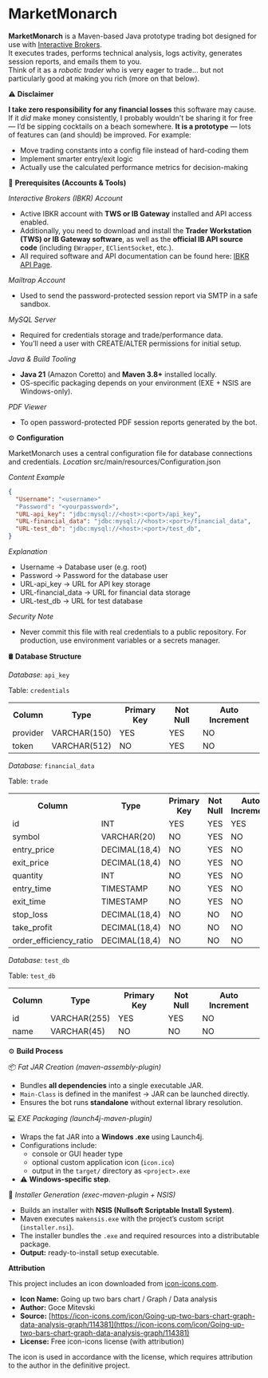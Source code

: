 # MarketMonarch
**MarketMonarch** is a Maven-based Java prototype trading bot designed for use with [Interactive Brokers](https://www.interactivebrokers.com/).  
It executes trades, performs technical analysis, logs activity, generates session reports, and emails them to you.  
Think of it as a *robotic trader* who is very eager to trade… but not particularly good at making you rich (more on that below).


⚠️ **Disclaimer**

**I take zero responsibility for any financial losses** this software may cause. If it *did* make money consistently, I probably wouldn't be sharing it for free — I’d be sipping cocktails on a beach somewhere. 
**It is a prototype** — lots of features can (and should) be improved. For example:
   * Move trading constants into a config file instead of hard-coding them
   * Implement smarter entry/exit logic
   * Actually use the calculated performance metrics for decision-making  


🔧 **Prerequisites (Accounts & Tools)**  

*Interactive Brokers (IBKR) Account*  
  - Active IBKR account with **TWS or IB Gateway** installed and API access enabled.  
  - Additionally, you need to download and install the **Trader Workstation (TWS) or IB Gateway software**, as well as the **official IB API source code** (including `EWrapper`, `EClientSocket`, etc.).  
  - All required software and API documentation can be found here: [IBKR API Page](https://ibkrcampus.com/campus/ibkr-api-page/twsapi-doc/).
    
*Mailtrap Account*
  - Used to send the password-protected session report via SMTP in a safe sandbox.
  
*MySQL Server*
  - Required for credentials storage and trade/performance data.
  - You’ll need a user with CREATE/ALTER permissions for initial setup.
  
*Java & Build Tooling*
  - **Java 21** (Amazon Coretto) and **Maven 3.8+** installed locally.
  - OS-specific packaging depends on your environment (EXE + NSIS are Windows-only).
  
*PDF Viewer*
  - To open password-protected PDF session reports generated by the bot.



⚙️ **Configuration**

MarketMonarch uses a central configuration file for database connections and credentials.
*Location* 
   src/main/resources/Configuration.json
   
*Content Example*
   
```json
{
  "Username": "<username>"
  "Password": "<yourpassword>",
  "URL-api_key": "jdbc:mysql://<host>:<port>/api_key",
  "URL-financial_data": "jdbc:mysql://<host>:<port>/financial_data",
  "URL-test_db": "jdbc:mysql://<host>:<port>/test_db",
} 
```

   *Explanation*
  - Username           -> Database user (e.g. root)
  - Password           -> Password for the database user
  - URL-api_key        -> URL for API key storage 
  - URL-financial_data -> URL for financial data storage
  - URL-test_db        -> URL for test database 

   *Security Note*
  - Never commit this file with real credentials to a public repository. For production, use environment variables or a secrets manager.


🛢️ **Database Structure**

*Database:* `api_key`

Table: `credentials`  
<table>
  <tr><th>Column</th><th>Type</th><th>Primary Key</th><th>Not Null</th><th>Auto Increment</th></tr>
  <tr><td>provider</td><td>VARCHAR(150)</td><td>YES</td><td>YES</td><td>NO</td></tr>
  <tr><td>token</td><td>VARCHAR(512)</td><td>NO</td><td>YES</td><td>NO</td></tr>
</table>



*Database:* `financial_data`

Table: `trade`  
<table>
  <tr><th>Column</th><th>Type</th><th>Primary Key</th><th>Not Null</th><th>Auto Increment</th></tr>
  <tr><td>id</td><td>INT</td><td>YES</td><td>YES</td><td>YES</td></tr>
  <tr><td>symbol</td><td>VARCHAR(20)</td><td>NO</td><td>YES</td><td>NO</td></tr>
  <tr><td>entry_price</td><td>DECIMAL(18,4)</td><td>NO</td><td>YES</td><td>NO</td></tr>
  <tr><td>exit_price</td><td>DECIMAL(18,4)</td><td>NO</td><td>YES</td><td>NO</td></tr>
  <tr><td>quantity</td><td>INT</td><td>NO</td><td>YES</td><td>NO</td></tr>
  <tr><td>entry_time</td><td>TIMESTAMP</td><td>NO</td><td>YES</td><td>NO</td></tr>
  <tr><td>exit_time</td><td>TIMESTAMP</td><td>NO</td><td>YES</td><td>NO</td></tr>
  <tr><td>stop_loss</td><td>DECIMAL(18,4)</td><td>NO</td><td>NO</td><td>NO</td></tr>
  <tr><td>take_profit</td><td>DECIMAL(18,4)</td><td>NO</td><td>NO</td><td>NO</td></tr>
  <tr><td>order_efficiency_ratio</td><td>DECIMAL(18,4)</td><td>NO</td><td>NO</td><td>NO</td></tr>
</table>

*Database:* `test_db`

Table: `test_db` 
<table>
  <tr><th>Column</th><th>Type</th><th>Primary Key</th><th>Not Null</th><th>Auto Increment</th></tr>
  <tr><td>id</td><td>VARCHAR(255)</td><td>YES</td><td>YES</td><td>NO</td></tr>
  <tr><td>name</td><td>VARCHAR(45)</td><td>NO</td><td>NO</td><td>NO</td></tr>
</table>  
  
  
⚙️ **Build Process**

📦 *Fat JAR Creation (maven-assembly-plugin)*
- Bundles **all dependencies** into a single executable JAR.  
- `Main-Class` is defined in the manifest → JAR can be launched directly.  
- Ensures the bot runs **standalone** without external library resolution.  



💻 *EXE Packaging (launch4j-maven-plugin)*
- Wraps the fat JAR into a **Windows .exe** using Launch4j.  
- Configurations include:  
  - console or GUI header type  
  - optional custom application icon (`icon.ico`)  
  - output in the `target/` directory as `<project>.exe`  
- ⚠️ **Windows-specific step**.  



📀 *Installer Generation (exec-maven-plugin + NSIS)*
- Builds an installer with **NSIS (Nullsoft Scriptable Install System)**.  
- Maven executes `makensis.exe` with the project’s custom script (`installer.nsi`).  
- The installer bundles the `.exe` and required resources into a distributable package.  
- **Output:** ready-to-install setup executable.  


**Attribution**

This project includes an icon downloaded from [icon-icons.com](https://icon-icons.com/).

- **Icon Name:** Going up two bars chart / Graph / Data analysis  
- **Author:** Goce Mitevski  
- **Source:** [https://icon-icons.com/icon/Going-up-two-bars-chart-graph-data-analysis-graph/114381](https://icon-icons.com/icon/Going-up-two-bars-chart-graph-data-analysis-graph/114381)  
- **License:** Free icon-icons license (with attribution)

The icon is used in accordance with the license, which requires attribution to the author in the definitive project.

